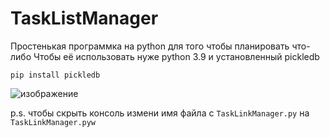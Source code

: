 # TaskListManager
Простенькая программка на python для того чтобы планировать что-либо
Чтобы её использовать нуже python 3.9 и установленный pickledb

`pip install pickledb`

![изображение](https://github.com/Lokit683/TaskListManager/assets/77105675/ce8f8585-4af4-448e-bf7f-68dbfcc049d4)


p.s. чтобы скрыть консоль измени имя файла с `TaskLinkManager.py` на `TaskLinkManager.pyw`

